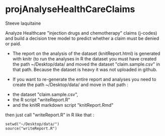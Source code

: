 # projAnalyseHealthCareClaims

Steeve laquitaine

Analyze Healthcare "injection drugs and chemotherapy" claims (j-codes) and build a decision tree model to predict whether a claim must be denied or paid.

* The report on the analysis of the dataset (knitReport.html) is generated with knitr (to run the analyses in R the dataset you must have created the path ~/Desktop/data/ and moved the dataset "claim.sample.csv" in that path. Because the dataset is heavy it was not uploaded in github.

* If you want to re-generate the entire report and analyses you need to create the path ~/Desktop/data/ and move 
in that path :  
- the dataset "claim.sample.csv",  
- the R script "writeReport.R"  
- and the knitR markdown script "knitReport.Rmd" 

then just call "writeReport.R" in R like that :  
```
setwd("~/Desktop/data/")
source("writeReport.R")
```
